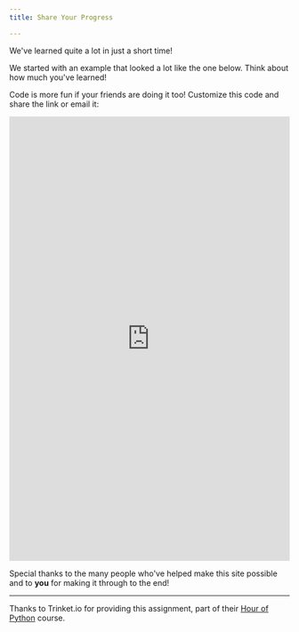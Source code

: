 ```yaml
---
title: Share Your Progress

---
```



We've learned quite a lot in just a short time!  

We started with an example that looked a lot like the one below.  Think about how much you've learned!  

Code is more fun if your friends are doing it too!  Customize this code and share the link or email it:

<iframe width="100%" height="800" src="https://trinket.io/tools/1.0/jekyll/embed/python#code=import%20turtle%0A%0Adef%20draw_circle%28turtle%2C%20color%2C%20size%2C%20x%2C%20y%29%3A%0A%20%20%20%20turtle.penup%28%29%0A%20%20%20%20turtle.color%28color%29%0A%20%20%20%20turtle.fillcolor%28color%29%0A%20%20%20%20turtle.goto%28x%2Cy%29%0A%20%20%20%20turtle.begin_fill%28%29%0A%20%20%20%20turtle.pendown%28%29%0A%20%20%20%20turtle.circle%28size%29%0A%20%20%20%20turtle.end_fill%28%29%0A%0Atommy%20%3D%20turtle.Turtle%28%29%0Atommy.shape%28%22turtle%22%29%0Atommy.speed%2810%29%0A%0Adraw_circle%28tommy%2C%20%22green%22%2C%2050%2C%2025%2C%200%29%0Adraw_circle%28tommy%2C%20%22blue%22%2C%2050%2C%200%2C%200%29%0Adraw_circle%28tommy%2C%20%22yellow%22%2C%2050%2C%20-25%2C%200%29%0A%0Atommy.penup%28%29%0Atommy.goto%280%2C-50%29%0Atommy.color%28%27black%27%29%0Atommy.write%28%22I%20completed%20an%20Hour%20of%20Python%21%22%2C%20align%3D%22center%22%2C%20font%3D%28None%2C%2016%2C%20%22bold%22%29%29%0Atommy.goto%280%2C-80%29%0Atommy.write%28%22Try%20it%20out%20at%20HourofPython.com%22%2C%20align%3D%22center%22%2C%20font%3D%28None%2C%2016%2C%20%22bold%22%29%29%0Atommy.goto%280%2C-110%29" frameborder="0" marginwidth="0" marginheight="0" allowfullscreen></iframe>

Special thanks to the many people who've helped make this site possible and to **you** for making it through to the end!

---

Thanks to Trinket.io for providing this assignment, 
part of their [Hour of Python](https://hourofpython.com/a-visual-introduction-to-python/) 
course.
